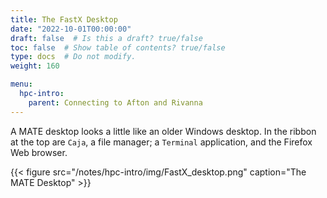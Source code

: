 ```yaml
---
title: The FastX Desktop
date: "2022-10-01T00:00:00"
draft: false  # Is this a draft? true/false
toc: false  # Show table of contents? true/false
type: docs  # Do not modify.
weight: 160

menu:
  hpc-intro:
    parent: Connecting to Afton and Rivanna
---
```


A MATE desktop looks a little like an older Windows desktop. In the ribbon at the top are `Caja`, a file manager; a `Terminal` application, and the Firefox Web browser.   

{{< figure src="/notes/hpc-intro/img/FastX_desktop.png" caption="The MATE Desktop" >}}

